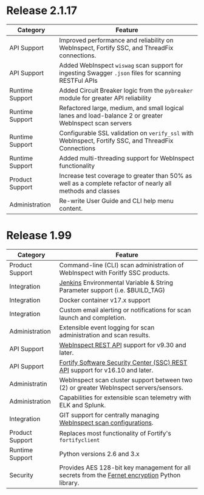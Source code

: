 # Release 2.1.17

| Category | Feature |
| -------- | ------- |
| API Support | Improved performance and reliability on WebInspect, Fortify SSC, and ThreadFix connections. |
| API Support | Added WebInspect `wiswag` scan support for ingesting Swagger `.json` files for scanning RESTFul APIs |
| Runtime Support | Added Circuit Breaker logic from the `pybreaker` module for greater API reliability | 
| Runtime Support | Refactored large, medium, and small logical lanes and load-balance 2 or greater WebInspect scan servers |
| Runtime Support | Configurable SSL validation on `verify_ssl` with WebInspect, Fortify SSC, and ThreadFix Connections |
| Runtime Support | Added multi-threading support for WebInspect functionality |
| Product Support | Increase test coverage to greater than 50% as well as a complete refactor of nearly all methods and classes |
| Administration | Re-write User Guide and CLI help menu content. |

# Release 1.99

| Category | Feature |
| -------- | ------- |
| Product Support | Command-line (CLI) scan administration of WebInspect with Foritfy SSC products. |
| Integration |  [Jenkins](https://jenkins.io) Environmental Variable & String Parameter support (i.e. $BUILD_TAG) |
| Integration | Docker container v17.x support |
| Integration | Custom email alerting or notifications for scan launch and completion. |
| Administration | Extensible event logging for scan administration and scan results. |
| API Support | [WebInspect REST API](https://pypi.python.org/pypi/webinspectapi) support for v9.30 and later. |
| API Support | [Fortify Software Security Center (SSC) REST API](https://pypi.python.org/pypi/fortifyapi) support for v16.10 and later. |
| Administratin | WebInspect scan cluster support between two (2) or greater WebInspect servers/sensors. |
| Administration | Capabilities for extensible scan telemetry with ELK and Splunk. |
| Integration | GIT support for centrally managing [WebInspect scan configurations](https://github.com/automationdomination/Webinspect). |
| Product Support | Replaces most functionality of Fortify's `fortifyclient` |
| Runtime Support | Python versions 2.6 and 3.x |
| Security | Provides AES 128-bit key management for all secrets from the [Fernet encryption](https://pypi.python.org/pypi/cryptography/) Python library. |
